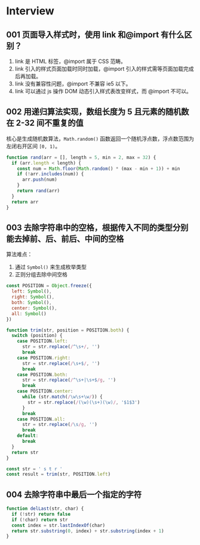 # Interview

## 001 页面导入样式时，使用 link 和@import 有什么区别？

1. link 是 HTML 标签，@import 属于 CSS 范畴。
2. link 引入的样式页面加载时同时加载，@import 引入的样式需等页面加载完成后再加载。
3. link 没有兼容性问题，@import 不兼容 ie5 以下。
4. link 可以通过 js 操作 DOM 动态引入样式表改变样式，而 @import 不可以。

## 002 用递归算法实现，数组长度为 5 且元素的随机数在 2-32 间不重复的值

核心是生成随机数算法，`Math.random()` 函数返回一个随机浮点数，浮点数范围为左闭右开区间 `[0, 1)`。

```javascript
function rand(arr = [], length = 5, min = 2, max = 32) {
  if (arr.length < length) {
    const num = Math.floor(Math.random() * (max - min + 1)) + min
    if (!arr.includes(num)) {
      arr.push(num)
    }
    return rand(arr)
  }
  return arr
}
```

## 003 去除字符串中的空格，根据传入不同的类型分别能去掉前、后、前后、中间的空格

算法难点：

1. 通过 `Symbol()` 来生成枚举类型
2. 正则分组去除中间空格

```javascript
const POSITION = Object.freeze({
  left: Symbol(),
  right: Symbol(),
  both: Symbol(),
  center: Symbol(),
  all: Symbol()
})

function trim(str, position = POSITION.both) {
  switch (position) {
    case POSITION.left:
      str = str.replace(/^\s+/, '')
      break
    case POSITION.right:
      str = str.replace(/\s+$/, '')
      break
    case POSITION.both:
      str = str.replace(/^\s+|\s+$/g, '')
      break
    case POSITION.center:
      while (str.match(/\w\s+\w/)) {
        str = str.replace(/(\w)(\s+)(\w)/, '$1$3')
      }
      break
    case POSITION.all:
      str = str.replace(/\s/g, '')
      break
    default:
      break
  }
  return str
}

const str = ' s t r '
const result = trim(str, POSITION.left)
```

## 004 去除字符串中最后一个指定的字符

```javascript
function delLast(str, char) {
  if (!str) return false
  if (!char) return str
  const index = str.lastIndexOf(char)
  return str.substring(0, index) + str.substring(index + 1)
}
```

